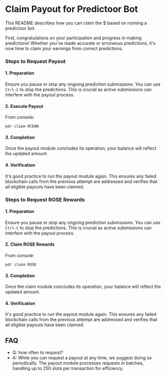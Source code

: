 <!--
Copyright 2023 Ocean Protocol Foundation
SPDX-License-Identifier: Apache-2.0
-->

# Claim Payout for Predictoor Bot

This README describes how you can claim the $ based on running a predictoor bot.

First, congratulations on your participation and progress in making predictions! Whether you've made accurate or erroneous predictions, it's now time to claim your earnings from correct predictions.

### Steps to Request Payout

#### 1. Preparation

Ensure you pause or stop any ongoing prediction submissions. You can use `Ctrl-C` to stop the predictions. This is crucial as active submissions can interfere with the payout process.

#### 2. Execute Payout

From console:
```console
pdr claim OCEAN
```

#### 3. Completion

Once the payout module concludes its operation, your balance will reflect the updated amount.

#### 4. Verification

It's good practice to run the payout module again. This ensures any failed blockchain calls from the previous attempt are addressed and verifies that all eligible payouts have been claimed.

### Steps to Request ROSE Rewards

#### 1. Preparation

Ensure you pause or stop any ongoing prediction submissions. You can use `Ctrl-C` to stop the predictions. This is crucial as active submissions can interfere with the payout process.

#### 2. Claim ROSE Rewards

From console:
```console
pdr claim ROSE
```

#### 3. Completion

Once the claim module concludes its operation, your balance will reflect the updated amount.

#### 4. Verification

It's good practice to run the payout module again. This ensures any failed blockchain calls from the previous attempt are addressed and verifies that all eligible payouts have been claimed.

## FAQ

- Q: how often to request?
- A: While you can request a payout at any time, we suggest doing so periodically. The payout module processes requests in batches, handling up to 250 slots per transaction for efficiency.
